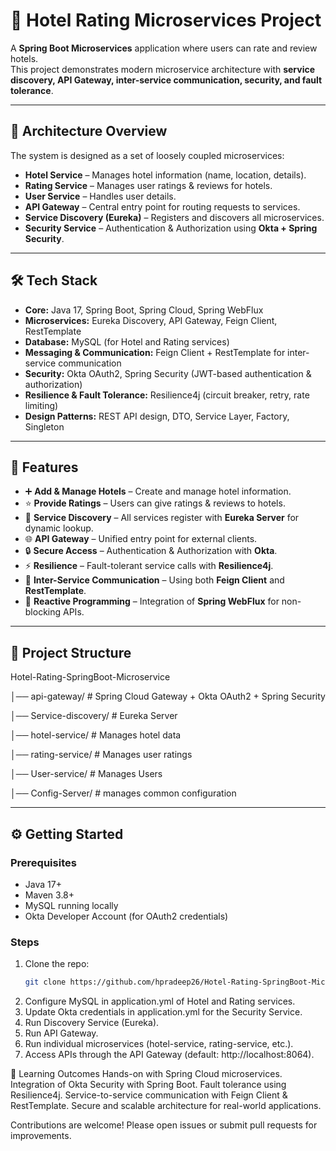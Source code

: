 # 🏨 Hotel Rating Microservices Project

A **Spring Boot Microservices** application where users can rate and review hotels.  
This project demonstrates modern microservice architecture with **service discovery, API Gateway, inter-service communication, security, and fault tolerance**.

---

## 🚀 Architecture Overview

The system is designed as a set of loosely coupled microservices:

- **Hotel Service** – Manages hotel information (name, location, details).
- **Rating Service** – Manages user ratings & reviews for hotels.
- **User Service** – Handles user details.
- **API Gateway** – Central entry point for routing requests to services.
- **Service Discovery (Eureka)** – Registers and discovers all microservices.
- **Security Service** – Authentication & Authorization using **Okta + Spring Security**.

---

## 🛠️ Tech Stack

- **Core:** Java 17, Spring Boot, Spring Cloud, Spring WebFlux  
- **Microservices:** Eureka Discovery, API Gateway, Feign Client, RestTemplate  
- **Database:** MySQL (for Hotel and Rating services)  
- **Messaging & Communication:** Feign Client + RestTemplate for inter-service communication  
- **Security:** Okta OAuth2, Spring Security (JWT-based authentication & authorization)  
- **Resilience & Fault Tolerance:** Resilience4j (circuit breaker, retry, rate limiting)  
- **Design Patterns:** REST API design, DTO, Service Layer, Factory, Singleton  

---

## 🔑 Features

- ➕ **Add & Manage Hotels** – Create and manage hotel information.  
- ⭐ **Provide Ratings** – Users can give ratings & reviews to hotels.  
- 🔗 **Service Discovery** – All services register with **Eureka Server** for dynamic lookup.  
- 🌐 **API Gateway** – Unified entry point for external clients.  
- 🔒 **Secure Access** – Authentication & Authorization with **Okta**.  
- ⚡ **Resilience** – Fault-tolerant service calls with **Resilience4j**.  
- 📡 **Inter-Service Communication** – Using both **Feign Client** and **RestTemplate**.  
- 🧩 **Reactive Programming** – Integration of **Spring WebFlux** for non-blocking APIs.  

---

## 📂 Project Structure
Hotel-Rating-SpringBoot-Microservice

│── api-gateway/ # Spring Cloud Gateway + Okta OAuth2 + Spring Security

│── Service-discovery/ # Eureka Server

│── hotel-service/ # Manages hotel data

│── rating-service/ # Manages user ratings

│── User-service/ # Manages Users

│── Config-Server/ # manages common configuration 


---

## ⚙️ Getting Started

### Prerequisites
- Java 17+
- Maven 3.8+
- MySQL running locally
- Okta Developer Account (for OAuth2 credentials)

### Steps
1. Clone the repo:
   ```bash
   git clone https://github.com/hpradeep26/Hotel-Rating-SpringBoot-Microservice.git
2. Configure MySQL in application.yml of Hotel and Rating services.
3. Update Okta credentials in application.yml for the Security Service.
4. Run Discovery Service (Eureka).
5. Run API Gateway.
5. Run individual microservices (hotel-service, rating-service, etc.).
6. Access APIs through the API Gateway (default: http://localhost:8064).

🎯 Learning Outcomes
Hands-on with Spring Cloud microservices.
Integration of Okta Security with Spring Boot.
Fault tolerance using Resilience4j.
Service-to-service communication with Feign Client & RestTemplate.
Secure and scalable architecture for real-world applications.

Contributions are welcome! Please open issues or submit pull requests for improvements.

